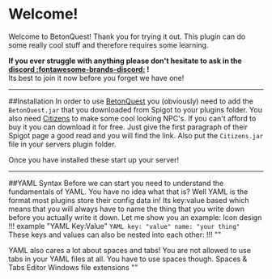 # Welcome!
Welcome to BetonQuest! Thank you for trying it out. This plugin can do some really 
cool stuff and therefore requires some learning.
 
 **If you ever struggle with anything please don't hesitate to ask in the 
 <a href="https://discordapp.com/invite/rK6mfHq" target="_blank">discord :fontawesome-brands-discord:</a> !**    
 Its best to join it now before you forget we have one!

___
##Installation
In order to use <a href="https://www.spigotmc.org/resources/betonquest.2117/" target="_blank">BetonQuest</a> you (obviously)
 need to add the `BetonQuest.jar` that you downloaded from Spigot to your plugins folder.
You also need <a href="https://www.spigotmc.org/resources/citizens.13811/" target="_blank">Citizens</a> to make some cool 
looking NPC's. If you can't afford to buy it you can download it for free.
Just give the first paragraph of their Spigot page a good read and you will find the link. Also put the `Citizens.jar` file in your servers plugin folder.

Once you have installed these start up your server!

---

##YAML Syntax
Before we can start you need to understand the fundamentals of YAML.
You have no idea what that is? Well YAML is the format most plugins store their config data in!
Its key:value based which means that you will always have to name the thing that you write down before you actually
write it down. Let me show you an example:
    Icon design
!!! example "YAML Key:Value"
        ```YAML
        key: "value"
        name: "your thing"
        ```
These keys and values can also be nested into each other:
!!! ""


YAML also cares a lot about spaces and tabs! You are not allowed to use tabs in your YAML files at all. You have to
 use spaces though.
Spaces & Tabs
Editor
Windows file extensions
""